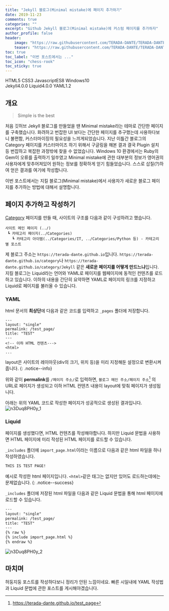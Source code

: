 ```yaml
---
title: "Jekyll 블로그(Minimal mistake)에 페이지 추가하기"
date: 2019-11-23
comments: true
categories: ""
excerpt: "Github Jekyll 블로그(Minimal mistake)에 커스텀 페이지를 추가하자"
author_profile: false
header:
    image: "https://raw.githubusercontent.com/TERADA-DANTE/TERADA-DANTE.github.io/master/_images/teaser/post/n3Duq8PH0y_head.jpg"
    teaser: "https://raw.githubusercontent.com/TERADA-DANTE/TERADA-DANTE.github.io/master/_images/teaser/post/n3Duq8PH0y_teaser.jpg"
toc: true 
toc_label: "이번 포스트에서는 ..." 
toc_icon: "chess-rook"
toc_sticky: true
---
```

<!-- Page ID : n3Duq8PH0y -->
<!--Language Button HTML -->

<span><a class="HTML"><i class="fab fa-html5"></i> HTML</a><a class="HTMLVer">5</a></span>  <span><a class="CSS"><i class="fab fa-css3-alt"></i> CSS</a><a class="CSSVer">3</a></span>  <span><a class="Javascript"><i class="fab fa-js-square"></i> Javascript</a><a class="Javascriptver">ES8</a></span>  <span><a class="Windows"><i class="fab fa-windows"></i> Windows</a><a class="WindowsVer">10</a></span><br>  <span><a class="Jekyll"><i class="fab fa-github"></i> Jekyll</a><a class="JekyllVer">4.0.0</a></span>  <span><a class="Liquid"><i class="fas fa-flask"></i> Liquid</a><a class="LiquidVer">4.0.0</a></span>  <span><a class="YAML"><i class="fab fa-yammer"></i> YAML</a><a class="YAMLVer">1.2</a></span>

<!--Language Button HTML -->
<!-- Main content-->

## 개요

> Simple is the best

처음 깃허브 Jekyll 블로그를 만들었을 땐  Minimal mistake라는 테마로 간단한 페이지를 구축했습니다. 화려하고 번잡한 UI 보다는 간단한 페이지를 추구했는데 사용하다보니 불편함, 커스터마이징의 필요성을 느끼게되었습니다. 
지난 이틀간 블로그의 Category 페이지를 커스터마이즈 하기 위해서 구글링을 해본 결과 결국 Plugin 설치 등 번잡하고 복잡한 과정밖에 찾을 수 없었습니다. Windows 10 환경에서는 Ruby의 Gem이 오류를 출력하기 일쑤였고 Minimal mistake에 관한 대부분의 정보가 영어권의 사용자에게 맞추어져있어 원하는 정보를 정확하게 얻기 힘들었습니다. 스스로 삽질(?)하여 얻은 결과를 여기에 작성합니다. 

이번 포스트에서는 지킬 블로그(Minimal mistake)에서 사용자가 새로운 블로그 페이지를 추가하는 방법에 대해서 설명합니다. 

## 페이지 추가하고 작성하기

[Category](https://terada-dante.github.io/categories/) 페이지를 만들 때, 사이트의 구조를 다음과 같이 구성하려고 했습니다.

~~~
사이트 메인 페이지 (../)
 ┗ 카테고리 페이지(../Categories)
   ┗ 카테고리 아이템(../Categories/IT, ../Categories/Python 등) - 카테고리 별 포스트
~~~

제 블로그 주소는 `https://terada-dante.github.io`입니다. `https://terada-dante.github.io/category`나 `https://terada-dante.github.io/category/Jekyll` 같은 **새로운 페이지를 어떻게 만드느냐**입니다. 지킬 블로그는 Liquid라는 언어와 YAML로 페이지를 웹페이지에 동적인 컨텐츠를 로드하고 있습니다. 이하의 내용을 간단히 요약하면 YAML로 페이지의 링크를 지정하고 Liquid로 페이지를 불러올 수 있습니다.

### YAML 

html 문서의 **최상단**에 다음과 같은 코드를 입력하고 `_pages` 폴더에 저장합니다.

~~~
---
layout: "single"
permalink: /test_page/
title: "TEST"
---
<!-- 이하 HTML 컨텐츠--->
<html>
...
~~~

layout은 사이트의 레이아웃(div의 크기, 위치 등)을 미리 지정해둔 설정으로 변환시켜줍니다.
{: .notice--info}

위와 같이 **permalink**를 `/페이지 주소/`로 입력하면, `블로그 메인 주소/페이지 주소`[^1] 의 URL로 페이지가 생성되고 이하 HTML 컨텐츠 내용이 layout에 맞춰 페이지가 생성됩니다.

아래는 위의 YAML 코드로 작성한 페이지가 성공적으로 생성된 결과입니다.
![n3Duq8PH0y_1](https://i.imgur.com/S6eJakb.jpg)

### Liquid

페이지를 생성했다면, HTML 컨텐츠를 작성해야합니다. 하지만 Liquid 문법을 사용하면 HTML 페이지에 미리 작성된 HTML 페이지를 로드할 수 있습니다.

`_includes` 폴더에 `import_page.html`이라는 이름으로 다음과 같은 html 파일을 하나 작성하였습니다.

~~~html
THIS IS TEST PAGE!
~~~
예시로 작성한 html 페이지입니다. `<html>`같은 태그는 없지만 있어도 로드하는데에는 문제없습니다.
{: .notice--success}

`_includes` 폴더에 저장된 html 파일을 다음과 같은 Liquid 문법을 통해 html 페이지에 로드할 수 있습니다.

~~~html
---
layout: "single"
permalink: /test_page/
title: "TEST"
---
{% raw %}
{% include import_page.html %}
{% endraw %}
~~~

![n3Duq8PH0y_2](https://i.imgur.com/C37Oog9.jpg)

## 마치며
허둥지둥 포스트를 작성하다보니 정리가 안된 느낌이네요. 빠른 시일내에 YAML 작성법과 Liquid 문법에 관한 포스트를 게시해야겠습니다.



<!-- Main content-->
[^1]: https://terada-dante.github.io/test_page
<!-- Javascript -->

<!-- Javascript -->

<!-- CSS -->

<!-- CSS -->

